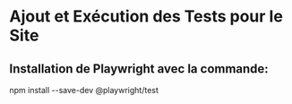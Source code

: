 # Ajout et Exécution des Tests pour le Site

## Installation de Playwright avec  la commande:
  npm install --save-dev @playwright/test